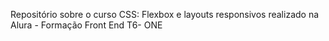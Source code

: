 Repositório sobre o curso CSS: Flexbox e layouts responsivos realizado na Alura - Formação Front End T6- ONE
